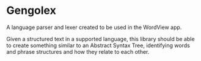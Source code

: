 # Gengolex

A language parser and lexer created to be used in the WordView app.

Given a structured text in a supported language, this library 
should be able to create something similar to an Abstract Syntax Tree, 
identifying words and phrase structures and how they relate to each other.

